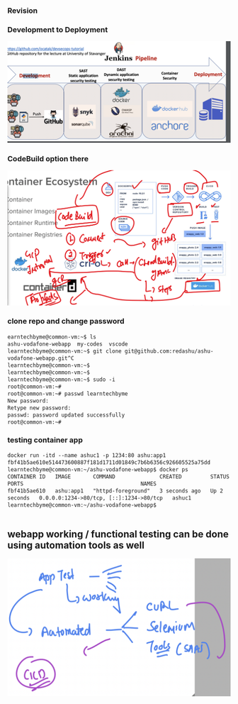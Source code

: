 ### Revision 

### Development to Deployment 

<img src="dev1.png">

### CodeBuild option there 

<img src="cb1.png">

### clone repo and change password 

```
earntechbyme@common-vm:~$ ls
ashu-vodafone-webapp  my-codes  vscode
learntechbyme@common-vm:~$ git clone git@github.com:redashu/ashu-vodafone-webapp.git^C
learntechbyme@common-vm:~$ 
learntechbyme@common-vm:~$ 
learntechbyme@common-vm:~$ sudo -i
root@common-vm:~# 
root@common-vm:~# passwd learntechbyme 
New password: 
Retype new password: 
passwd: password updated successfully
root@common-vm:~# 

```

### testing container app

```
docker run -itd --name ashuc1 -p 1234:80 ashu:app1
fbf41b5ae610e514473600887f181d1711d01849c7b6b6356c926605525a75dd
learntechbyme@common-vm:~/ashu-vodafone-webapp$ docker ps
CONTAINER ID   IMAGE       COMMAND              CREATED         STATUS         PORTS                                     NAMES
fbf41b5ae610   ashu:app1   "httpd-foreground"   3 seconds ago   Up 2 seconds   0.0.0.0:1234->80/tcp, [::]:1234->80/tcp   ashuc1
learntechbyme@common-vm:~/ashu-vodafone-webapp$ 


```

## webapp working / functional testing can be done using automation tools as well

<img src="tool1.png">

